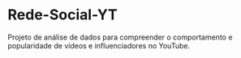 # Rede-Social-YT
Projeto de análise de dados para compreender o comportamento e popularidade de vídeos e influenciadores no YouTube.
